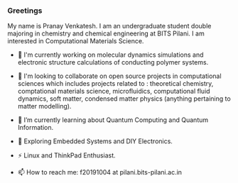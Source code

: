 ### Greetings

My name is Pranay Venkatesh. I am an undergraduate student double majoring in chemistry and chemical engineering at BITS Pilani. I am interested in Computational Materials Science.


- 🔭 I'm currently working on molecular dynamics simulations and electronic structure calculations of conducting polymer systems. 

- 👯 I'm looking to collaborate on open source projects in computational sciences which includes projects related to : theoretical chemistry, comptational materials science, microfluidics, computational fluid dynamics, soft matter, condensed matter physics (anything pertaining to matter modelling).

- 🌱 I’m currently learning about Quantum Computing and Quantum Information.

- 🤠 Exploring Embedded Systems and DIY Electronics.
 
- ⚡ Linux and ThinkPad Enthusiast.

- 📫 How to reach me: f20191004 at pilani.bits-pilani.ac.in

<!--
**chemicalfiend/chemicalfiend** is a ✨ _special_ ✨ repository because its `README.md` (this file) appears on your GitHub profile.

Here are some ideas to get you started:

- 🔭 I’m currently working on ...
- 🌱 I’m currently learning ...
- 👯 I’m looking to collaborate on ...
- 🤔 I’m looking for help with ...
- 💬 Ask me about ...
- 📫 How to reach me: ...
- 😄 Pronouns: ...
- ⚡ Fun fact: ...
-->
